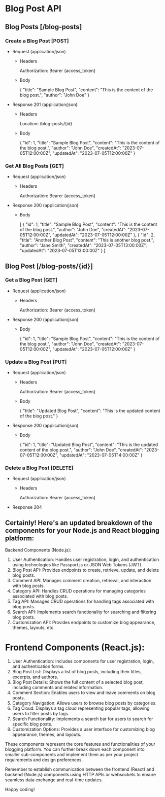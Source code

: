 # Blog Post API

## Blog Posts [/blog-posts]

### Create a Blog Post [POST]

+ Request (application/json)

    + Headers
    
        Authorization: Bearer {access_token}
        
    + Body
        
        {
            "title": "Sample Blog Post",
            "content": "This is the content of the blog post.",
            "author": "John Doe"
        }

+ Response 201 (application/json)

    + Headers
    
        Location: /blog-posts/{id}
        
    + Body
        
        {
            "id": 1,
            "title": "Sample Blog Post",
            "content": "This is the content of the blog post.",
            "author": "John Doe",
            "createdAt": "2023-07-05T12:00:00Z",
            "updatedAt": "2023-07-05T12:00:00Z"
        }

### Get All Blog Posts [GET]

+ Request (application/json)

    + Headers
    
        Authorization: Bearer {access_token}

+ Response 200 (application/json)

    + Body
        
        [
            {
                "id": 1,
                "title": "Sample Blog Post",
                "content": "This is the content of the blog post.",
                "author": "John Doe",
                "createdAt": "2023-07-05T12:00:00Z",
                "updatedAt": "2023-07-05T12:00:00Z"
            },
            {
                "id": 2,
                "title": "Another Blog Post",
                "content": "This is another blog post.",
                "author": "Jane Smith",
                "createdAt": "2023-07-05T13:00:00Z",
                "updatedAt": "2023-07-05T13:00:00Z"
            }
        ]

## Blog Post [/blog-posts/{id}]

### Get a Blog Post [GET]

+ Request (application/json)

    + Headers
    
        Authorization: Bearer {access_token}

+ Response 200 (application/json)

    + Body
        
        {
            "id": 1,
            "title": "Sample Blog Post",
            "content": "This is the content of the blog post.",
            "author": "John Doe",
            "createdAt": "2023-07-05T12:00:00Z",
            "updatedAt": "2023-07-05T12:00:00Z"
        }

### Update a Blog Post [PUT]

+ Request (application/json)

    + Headers
    
        Authorization: Bearer {access_token}
        
    + Body
        
        {
            "title": "Updated Blog Post",
            "content": "This is the updated content of the blog post."
        }

+ Response 200 (application/json)

    + Body
        
        {
            "id": 1,
            "title": "Updated Blog Post",
            "content": "This is the updated content of the blog post.",
            "author": "John Doe",
            "createdAt": "2023-07-05T12:00:00Z",
            "updatedAt": "2023-07-05T14:00:00Z"
        }

### Delete a Blog Post [DELETE]

+ Request (application/json)

    + Headers
    
        Authorization: Bearer {access_token}

+ Response 204


## Certainly! Here's an updated breakdown of the components for your Node.js and React blogging platform:

Backend Components (Node.js):

1. User Authentication: Handles user registration, login, and authentication using technologies like Passport.js or JSON Web Tokens (JWT).
2. Blog Post API: Provides endpoints to create, retrieve, update, and delete blog posts.
3. Comment API: Manages comment creation, retrieval, and interaction with blog posts.
4. Category API: Handles CRUD operations for managing categories associated with blog posts.
5. Tag API: Manages CRUD operations for handling tags associated with blog posts.
6. Search API: Implements search functionality for searching and filtering blog posts.
7. Customization API: Provides endpoints to customize blog appearance, themes, layouts, etc.

# Frontend Components (React.js):

1. User Authentication: Includes components for user registration, login, and authentication forms.
2. Blog Post List: Displays a list of blog posts, including their titles, excerpts, and authors.
3. Blog Post Details: Shows the full content of a selected blog post, including comments and related information.
4. Comment Section: Enables users to view and leave comments on blog posts.
5. Category Navigation: Allows users to browse blog posts by categories.
6. Tag Cloud: Displays a tag cloud representing popular tags, allowing users to filter posts by tags.
7. Search Functionality: Implements a search bar for users to search for specific blog posts.
8. Customization Options: Provides a user interface for customizing blog appearance, themes, and layouts.


These components represent the core features and functionalities of your blogging platform. You can further break down each component into smaller sub-components and implement them as per your project requirements and design preferences.

Remember to establish communication between the frontend (React) and backend (Node.js) components using HTTP APIs or websockets to ensure seamless data exchange and real-time updates.

Happy coding!